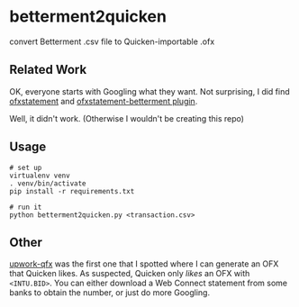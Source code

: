 # betterment2quicken
convert Betterment .csv file to Quicken-importable .ofx

## Related Work
OK, everyone starts with Googling what they want.
Not surprising, I did find [ofxstatement](https://github.com/kedder/ofxstatement)
and [ofxstatement-betterment plugin](https://github.com/cmayes/ofxstatement-betterment).

Well, it didn't work. (Otherwise I wouldn't be creating this repo)

## Usage
```
# set up
virtualenv venv
. venv/bin/activate
pip install -r requirements.txt

# run it
python betterment2quicken.py <transaction.csv>
```

## Other

[upwork-qfx](https://github.com/joshuadwire/upwork-qfx) was the first one that I spotted where I can generate
an OFX that Quicken likes. As suspected, Quicken only _likes_ an OFX with `<INTU.BID>`. You can either download
a Web Connect statement from some banks to obtain the number, or just do more Googling.
